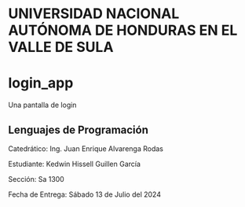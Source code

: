 # UNIVERSIDAD NACIONAL AUTÓNOMA DE HONDURAS EN EL VALLE DE SULA

# login_app

Una pantalla de login

## Lenguajes de Programación

Catedrático: Ing. Juan Enrique Alvarenga Rodas

Estudiante: Kedwin Hissell Guillen García

Sección: Sa 1300

Fecha de Entrega: Sábado 13 de Julio del 2024